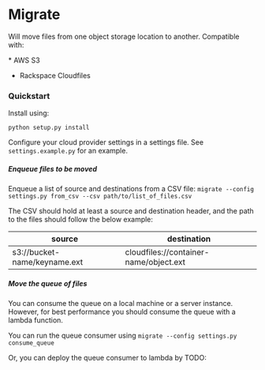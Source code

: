 # Migrate

Will move files from one object storage location to another. Compatible with:

* AWS S3
* Rackspace Cloudfiles


### Quickstart

Install using:

`python setup.py install`

Configure your cloud provider settings in a settings file. See 
`settings.example.py` for an example.

##### Enqueue files to be moved
Enqueue a list of source and destinations from a CSV file:
`migrate --config settings.py from_csv --csv path/to/list_of_files.csv`

The CSV should hold at least a source and destination header, and the path to
the files should follow the below example:

| source | destination |
|----|----|
| s3://bucket-name/keyname.ext | cloudfiles://container-name/object.ext |

##### Move the queue of files
You can consume the queue on a local machine or a server instance. However, for
best performance you should consume the queue with a lambda function.

You can run the queue consumer using
`migrate --config settings.py consume_queue`

Or, you can deploy the queue consumer to lambda by TODO: